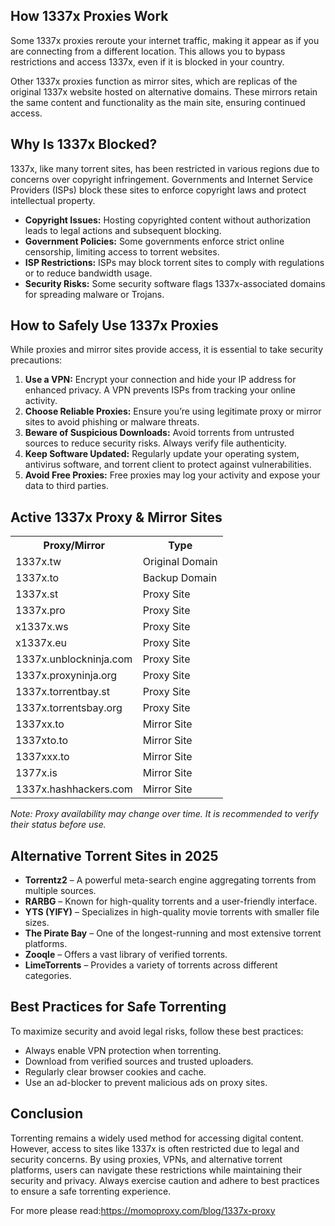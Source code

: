 <h2>How 1337x Proxies Work</h2>
<p>Some 1337x proxies reroute your internet traffic, making it appear as if you are connecting from a different location. This allows you to bypass restrictions and access 1337x, even if it is blocked in your country.</p>
<p>Other 1337x proxies function as mirror sites, which are replicas of the original 1337x website hosted on alternative domains. These mirrors retain the same content and functionality as the main site, ensuring continued access.</p>

<h2>Why Is 1337x Blocked?</h2>
<p>1337x, like many torrent sites, has been restricted in various regions due to concerns over copyright infringement. Governments and Internet Service Providers (ISPs) block these sites to enforce copyright laws and protect intellectual property.</p>
<ul>
    <li><strong>Copyright Issues:</strong> Hosting copyrighted content without authorization leads to legal actions and subsequent blocking.</li>
    <li><strong>Government Policies:</strong> Some governments enforce strict online censorship, limiting access to torrent websites.</li>
    <li><strong>ISP Restrictions:</strong> ISPs may block torrent sites to comply with regulations or to reduce bandwidth usage.</li>
    <li><strong>Security Risks:</strong> Some security software flags 1337x-associated domains for spreading malware or Trojans.</li>
</ul>

<h2>How to Safely Use 1337x Proxies</h2>
<p>While proxies and mirror sites provide access, it is essential to take security precautions:</p>
<ol>
    <li><strong>Use a VPN:</strong> Encrypt your connection and hide your IP address for enhanced privacy. A VPN prevents ISPs from tracking your online activity.</li>
    <li><strong>Choose Reliable Proxies:</strong> Ensure you’re using legitimate proxy or mirror sites to avoid phishing or malware threats.</li>
    <li><strong>Beware of Suspicious Downloads:</strong> Avoid torrents from untrusted sources to reduce security risks. Always verify file authenticity.</li>
    <li><strong>Keep Software Updated:</strong> Regularly update your operating system, antivirus software, and torrent client to protect against vulnerabilities.</li>
    <li><strong>Avoid Free Proxies:</strong> Free proxies may log your activity and expose your data to third parties.</li>
</ol>

<h2>Active 1337x Proxy & Mirror Sites</h2>
<table>
    <tr>
        <th>Proxy/Mirror</th>
        <th>Type</th>
    </tr>
    <tr><td>1337x.tw</td><td>Original Domain</td></tr>
    <tr><td>1337x.to</td><td>Backup Domain</td></tr>
    <tr><td>1337x.st</td><td>Proxy Site</td></tr>
    <tr><td>1337x.pro</td><td>Proxy Site</td></tr>
    <tr><td>x1337x.ws</td><td>Proxy Site</td></tr>
    <tr><td>x1337x.eu</td><td>Proxy Site</td></tr>
    <tr><td>1337x.unblockninja.com</td><td>Proxy Site</td></tr>
    <tr><td>1337x.proxyninja.org</td><td>Proxy Site</td></tr>
    <tr><td>1337x.torrentbay.st</td><td>Proxy Site</td></tr>
    <tr><td>1337x.torrentsbay.org</td><td>Proxy Site</td></tr>
    <tr><td>1337xx.to</td><td>Mirror Site</td></tr>
    <tr><td>1337xto.to</td><td>Mirror Site</td></tr>
    <tr><td>1337xxx.to</td><td>Mirror Site</td></tr>
    <tr><td>1377x.is</td><td>Mirror Site</td></tr>
    <tr><td>1337x.hashhackers.com</td><td>Mirror Site</td></tr>
</table>
<p><em>Note: Proxy availability may change over time. It is recommended to verify their status before use.</em></p>

<h2>Alternative Torrent Sites in 2025</h2>
<ul>
    <li><strong>Torrentz2</strong> – A powerful meta-search engine aggregating torrents from multiple sources.</li>
    <li><strong>RARBG</strong> – Known for high-quality torrents and a user-friendly interface.</li>
    <li><strong>YTS (YIFY)</strong> – Specializes in high-quality movie torrents with smaller file sizes.</li>
    <li><strong>The Pirate Bay</strong> – One of the longest-running and most extensive torrent platforms.</li>
    <li><strong>Zooqle</strong> – Offers a vast library of verified torrents.</li>
    <li><strong>LimeTorrents</strong> – Provides a variety of torrents across different categories.</li>
</ul>

<h2>Best Practices for Safe Torrenting</h2>
<p>To maximize security and avoid legal risks, follow these best practices:</p>
<ul>
    <li>Always enable VPN protection when torrenting.</li>
    <li>Download from verified sources and trusted uploaders.</li>
    <li>Regularly clear browser cookies and cache.</li>
    <li>Use an ad-blocker to prevent malicious ads on proxy sites.</li>
</ul>

<h2>Conclusion</h2>
<p>Torrenting remains a widely used method for accessing digital content. However, access to sites like 1337x is often restricted due to legal and security concerns. By using proxies, VPNs, and alternative torrent platforms, users can navigate these restrictions while maintaining their security and privacy. Always exercise caution and adhere to best practices to ensure a safe torrenting experience.</p>

<p>For more please read:<a href="https://momoproxy.com/blog/1337x-proxy">https://momoproxy.com/blog/1337x-proxy</a>
